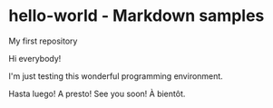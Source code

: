 # hello-world - Markdown samples
My first repository

Hi everybody!

I'm just testing this wonderful programming environment.

Hasta luego!
A presto!
See you soon!
À bientôt.


